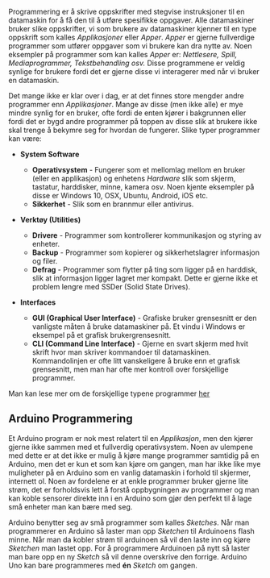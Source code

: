 Programmering er å skrive oppskrifter med stegvise instruksjoner til en
datamaskin for å få den til å utføre spesifikke oppgaver. Alle datamaskiner
bruker slike oppskrifter, vi som brukere av datamaskiner kjenner til en type
oppskrift som kalles *Applikasjoner* eller *Apper*. *Apper* er gjerne
fullverdige programmer som utfører oppgaver som vi brukere kan dra nytte av.
Noen eksempler på programmer som kan kalles *Apper* er:
*Nettlesere, Spill, Mediaprogrammer, Tekstbehandling osv.* Disse programmene er
veldig synlige for brukere fordi det er gjerne disse vi interagerer med når vi
bruker en datamaskin.

Det mange ikke er klar over i dag, er at det finnes store mengder andre
programmer enn *Applikasjoner*. Mange av disse (men ikke alle) er mye mindre
synlig for en bruker, ofte fordi de enten kjører i bakgrunnen eller fordi det er
bygd andre programmer på toppen av disse slik at brukere ikke skal trenge å
bekymre seg for hvordan de fungerer. Slike typer programmer kan være:

- **System Software**
  - **Operativsystem** - Fungerer som et mellomlag mellom en bruker (eller en
      applikasjon) og enhetens *Hardware* slik som skjerm, tastatur,
      harddisker, minne, kamera osv. Noen kjente eksempler på disse er
      Windows 10, OSX, Ubuntu, Android, iOS etc.
  - **Sikkerhet** - Slik som en brannmur eller antivirus.
- **Verktøy (Utilities)**
  - **Drivere** - Programmer som kontrollerer kommunikasjon og styring av
      enheter.
  - **Backup** - Programmer som kopierer og sikkerhetslagrer informasjon og
      filer.
  - **Defrag** - Programmer som flytter på ting som ligger på en harddisk,
      slik at informasjon ligger lagret mer kompakt. Dette er gjerne ikke et
      problem lengre med SSDer (Solid State Drives).

- **Interfaces**
  - **GUI (Graphical User Interface)** - Grafiske bruker grensesnitt er den
      vanligste måten å bruke datamaskiner på. Et vindu i Windows er eksempel
      på et grafisk brukergrensesnitt.
  - **CLI (Command Line Interface)** - Gjerne en svart skjerm med hvit skrift
      hvor man skriver kommandoer til datamaskinen. Kommandolinjen er ofte
      litt vanskeligere å bruke enn et grafisk grensesnitt, men man har ofte
      mer kontroll over forskjellige programmer.

Man kan lese mer om de forskjellige typene programmer
[her](https://en.wikiversity.org/wiki/Types_of_Computer_Software)

## Arduino Programmering

Et Arduino program er nok mest relatert til en *Applikasjon*, men den kjører
gjerne ikke sammen med et fullverdig operativsystem. Noen av ulempene med dette
er at det ikke er mulig å kjøre mange programmer samtidig på en Arduino, men det
er kun et som kan kjøre om gangen, man har ikke like mye muligheter på en
Arduino som en vanlig datamaskin i forhold til skjermer, internett ol. Noen av
fordelene er at enkle programmer bruker gjerne lite strøm, det er forholdsvis
lett å forstå oppbygningen av programmer og man kan koble sensorer direkte inn i
en Arduino som gjør den perfekt til å lage små enheter man kan bære med seg.

Arduino benytter seg av små programmer som kalles *Sketches*. Når man
programmerer en Arduino så laster man opp *Sketchen* til Arduinoens flash minne.
Når man da kobler strøm til arduinoen så vil den laste inn og kjøre *Sketchen*
man lastet opp. For å programmere Arduinoen på nytt så laster man bare opp en ny
*Sketch* så vil denne overskrive den forrige. Arduino Uno kan bare programmeres
med **én** *Sketch* om gangen.
